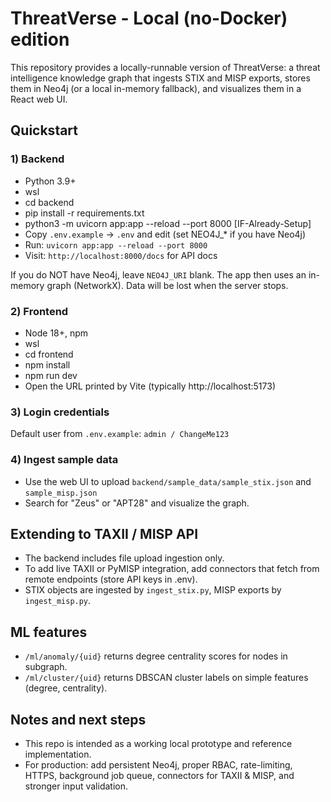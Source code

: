 # ThreatVerse - Local (no-Docker) edition

This repository provides a locally-runnable version of ThreatVerse:
a threat intelligence knowledge graph that ingests STIX and MISP exports,
stores them in Neo4j (or a local in-memory fallback), and visualizes them
in a React web UI.

## Quickstart

### 1) Backend
- Python 3.9+
- wsl
- cd backend
- pip install -r requirements.txt
- python3 -m uvicorn app:app --reload --port 8000 [IF-Already-Setup]
- Copy `.env.example` -> `.env` and edit (set NEO4J_* if you have Neo4j)
- Run: `uvicorn app:app --reload --port 8000`
- Visit: `http://localhost:8000/docs` for API docs

If you do NOT have Neo4j, leave `NEO4J_URI` blank. The app then uses an in-memory graph (NetworkX). Data will be lost when the server stops.

### 2) Frontend
- Node 18+, npm
- wsl
- cd frontend
- npm install
- npm run dev
- Open the URL printed by Vite (typically http://localhost:5173)

### 3) Login credentials
Default user from `.env.example`: `admin / ChangeMe123`

### 4) Ingest sample data
- Use the web UI to upload `backend/sample_data/sample_stix.json` and `sample_misp.json`
- Search for "Zeus" or "APT28" and visualize the graph.

## Extending to TAXII / MISP API
- The backend includes file upload ingestion only.
- To add live TAXII or PyMISP integration, add connectors that fetch from remote endpoints (store API keys in .env).
- STIX objects are ingested by `ingest_stix.py`, MISP exports by `ingest_misp.py`.

## ML features
- `/ml/anomaly/{uid}` returns degree centrality scores for nodes in subgraph.
- `/ml/cluster/{uid}` returns DBSCAN cluster labels on simple features (degree, centrality).

## Notes and next steps
- This repo is intended as a working local prototype and reference implementation.
- For production: add persistent Neo4j, proper RBAC, rate-limiting, HTTPS, background job queue, connectors for TAXII & MISP, and stronger input validation.
